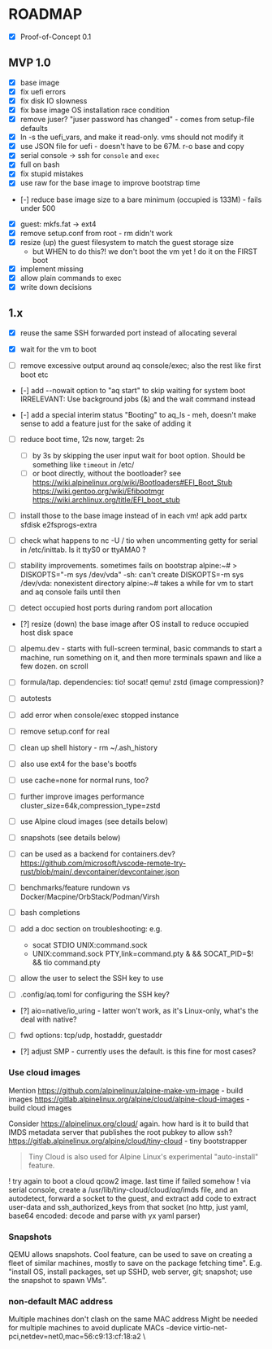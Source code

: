 # ROADMAP

- [x] Proof-of-Concept 0.1

## MVP 1.0

- [x] base image
- [x] fix uefi errors
- [x] fix disk IO slowness
- [x] fix base image OS installation race condition
- [x] remove juser? "juser password has changed" - comes from setup-file defaults
- [x] ln -s the uefi_vars, and make it read-only. vms should not modify it
- [x] use JSON file for uefi - doesn't have to be 67M. r-o base and copy
- [x] serial console -> ssh for `console` and `exec`
- [x] full on bash
- [x] fix stupid mistakes
- [x] use raw for the base image to improve bootstrap time
- [-] reduce base image size to a bare minimum (occupied is 133M) - fails under 500
- [x] guest: mkfs.fat -> ext4
- [x] remove setup.conf from root - rm didn't work
- [x] resize (up) the guest filesystem to match the guest storage size
    - but WHEN to do this?! we don't boot the vm yet ! do it on the FIRST boot
- [x] implement missing
- [x] allow plain commands to exec
- [x] write down decisions

## 1.x

- [x] reuse the same SSH forwarded port instead of allocating several
- [x] wait for the vm to boot

- [ ] remove excessive output around aq console/exec; also the rest like first boot etc

- [-] add --nowait option to "aq start" to skip waiting for system boot IRRELEVANT: Use background jobs (&) and the wait command instead

- [-] add a special interim status "Booting" to aq_ls - meh, doesn't make sense to add a feature just for the sake of adding it

- [ ] reduce boot time, 12s now, target: 2s
  - [ ] by 3s by skipping the user input wait for boot option. Should be something like `timeout` in /etc/
  - [ ] or boot directly, without the bootloader? see https://wiki.alpinelinux.org/wiki/Bootloaders#EFI_Boot_Stub https://wiki.gentoo.org/wiki/Efibootmgr https://wiki.archlinux.org/title/EFI_boot_stub

- [ ] install those to the base image instead of in each vm! apk add partx sfdisk e2fsprogs-extra

- [ ] check what happens to nc -U / tio when uncommenting getty for serial in /etc/inittab. Is it ttyS0 or ttyAMA0 ?

- [ ] stability improvements. sometimes fails on bootstrap
        alpine:~# > DISKOPTS="-m sys /dev/vda"
        -sh: can't create DISKOPTS=-m sys /dev/vda: nonexistent directory
        alpine:~#
      takes a while for vm to start and aq console <vm> fails until then

- [ ] detect occupied host ports during random port allocation

- [?] resize (down) the base image after OS install to reduce occupied host disk space

- [ ] alpemu.dev - starts with full-screen terminal, basic commands to start a machine, run something on it, and then more terminals spawn and like a few dozen. on scroll
- [ ] formula/tap. dependencies: tio! socat! qemu! zstd (image compression)?
- [ ] autotests
- [ ] add error when console/exec stopped instance
- [ ] remove setup.conf for real
- [ ] clean up shell history - rm ~/.ash_history
- [ ] also use ext4 for the base's bootfs
- [ ] use cache=none for normal runs, too?
- [ ] further improve images performance cluster_size=64k,compression_type=zstd
- [ ] use Alpine cloud images (see details below)
- [ ] snapshots (see details below)
- [ ] can be used as a backend for containers.dev? https://github.com/microsoft/vscode-remote-try-rust/blob/main/.devcontainer/devcontainer.json
- [ ] benchmarks/feature rundown vs Docker/Macpine/OrbStack/Podman/Virsh
- [ ] bash completions

- [ ] add a doc section on troubleshooting: e.g.
  - socat STDIO UNIX:command.sock
  - UNIX:command.sock PTY,link=command.pty & && SOCAT_PID=$! && tio command.pty

- [ ] allow the user to select the SSH key to use
- [ ] .config/aq.toml for configuring the SSH key?

- [?] aio=native/io_uring - latter won't work, as it's Linux-only, what's the deal with native?

- [ ] fwd options: tcp/udp, hostaddr, guestaddr

- [?] adjust SMP - currently uses the default. is this fine for most cases?

### Use cloud images

Mention https://github.com/alpinelinux/alpine-make-vm-image - build images
https://gitlab.alpinelinux.org/alpine/cloud/alpine-cloud-images - build cloud images

Consider https://alpinelinux.org/cloud/ again. how hard is it to build that IMDS metadata server that publishes the root pubkey to allow ssh?
https://gitlab.alpinelinux.org/alpine/cloud/tiny-cloud - tiny bootstrapper
> Tiny Cloud is also used for Alpine Linux's experimental "auto-install" feature.

! try again to boot a cloud qcow2 image. last time if failed somehow
! via serial console, create a /usr/lib/tiny-cloud/cloud/*aq*/imds file, and an autodetect, forward a socket to the guest, and extract add code to extract user-data and ssh_authorized_keys from that socket (no http, just yaml, base64 encoded: decode and parse with yx yaml parser)

### Snapshots

QEMU allows snapshots. Cool feature, can be used to save on creating a fleet of similar machines, mostly to save on the package fetching time". E.g. "install OS, install packages, set up SSHD, web server, git; snapshot; use the snapshot to spawn VMs".

### non-default MAC address

Multiple machines don't clash on the same MAC address
Might be needed for multiple machines to avoid duplicate MACs
    -device virtio-net-pci,netdev=net0,mac=56:c9:13:cf:18:a2 \
